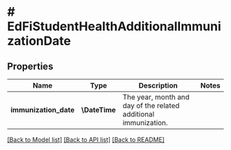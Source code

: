 # # EdFiStudentHealthAdditionalImmunizationDate

## Properties

Name | Type | Description | Notes
------------ | ------------- | ------------- | -------------
**immunization_date** | **\DateTime** | The year, month and day of the related additional immunization. |

[[Back to Model list]](../../README.md#models) [[Back to API list]](../../README.md#endpoints) [[Back to README]](../../README.md)
